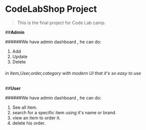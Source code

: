 # CodeLabShop Project

> This is the final project for Code Lab camp.

##**Admin**

######We have admin dashboard , he can do:

1. Add
2. Update
3. Delete

###### in Item,User,order,category with modern UI that it's so easy to use


##**User**

######We have admin dashboard , he can do:

1. See all item.
2. search for a specific item using it's  name or brand.
3. view an item to order it.
4. delete his order.
